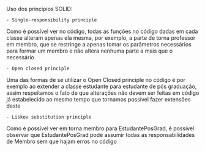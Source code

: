 Uso dos princípios SOLID:

    - Single-responsibility principle
Como é possível ver no código, todas as funções no código dadas em cada classe alteram apenas ela mesma, por exemplo, a parte de torna professor em membro, que se restringe a apenas tomar os parâmetros necessários para formar um membro e não altera nenhuma parte a mais que o necessário

    - Open closed principle
Uma das formas de se utilizar o Open Closed principle no código é por exemplo ao extender a classe estudante para estudante de pós graduação, assim respeitamos o fato de que alterações não devem ser feitas em código já estabelecido ao mesmo tempo que tornamos possível fazer extensões deste

    - Liskov substitution principle
Como é possível ver em torna membro para EstudantePosGrad, é possível observar que EstudantePosGrad pode assumir todas as responsabilidades de Membro sem que hajam erros no código